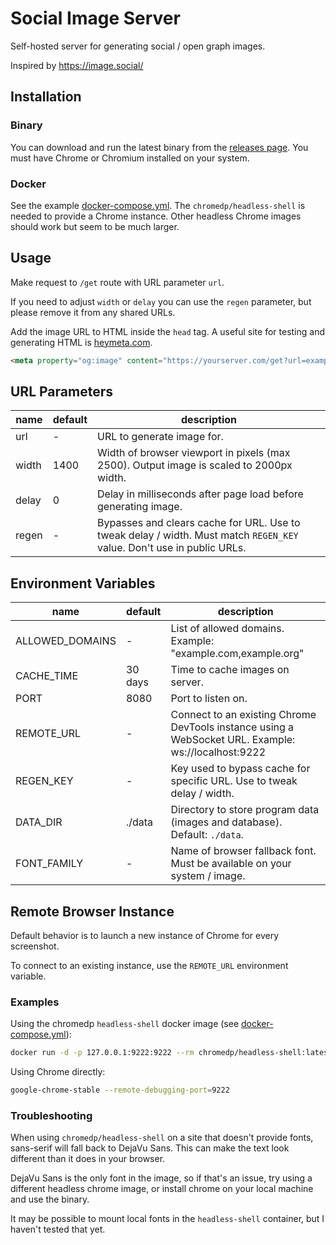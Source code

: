 # Social Image Server

Self-hosted server for generating social / open graph images.

Inspired by https://image.social/

## Installation

### Binary

You can download and run the latest binary from the [releases page](https://github.com/henrygd/social-image-server/releases). You must have Chrome or Chromium installed on your system.

### Docker

See the example [docker-compose.yml](/docker-compose.yml). The `chromedp/headless-shell` is needed to provide a Chrome instance. Other headless Chrome images should work but seem to be much larger.

## Usage

Make request to `/get` route with URL parameter `url`.

If you need to adjust `width` or `delay` you can use the `regen` parameter, but please remove it from any shared URLs.

Add the image URL to HTML inside the `head` tag. A useful site for testing and generating HTML is [heymeta.com](https://www.heymeta.com/).

```html
<meta property="og:image" content="https://yourserver.com/get?url=example.com" />
```

## URL Parameters

| name  | default | description                                                                                                            |
| ----- | ------- | ---------------------------------------------------------------------------------------------------------------------- |
| url   | -       | URL to generate image for.                                                                                             |
| width | 1400    | Width of browser viewport in pixels (max 2500). Output image is scaled to 2000px width.                                |
| delay | 0       | Delay in milliseconds after page load before generating image.                                                         |
| regen | -       | Bypasses and clears cache for URL. Use to tweak delay / width. Must match `REGEN_KEY` value. Don't use in public URLs. |

## Environment Variables

| name            | default | description                                                                                         |
| --------------- | ------- | --------------------------------------------------------------------------------------------------- |
| ALLOWED_DOMAINS | -       | List of allowed domains. Example: "example.com,example.org"                                         |
| CACHE_TIME      | 30 days | Time to cache images on server.                                                                     |
| PORT            | 8080    | Port to listen on.                                                                                  |
| REMOTE_URL      | -       | Connect to an existing Chrome DevTools instance using a WebSocket URL. Example: ws://localhost:9222 |
| REGEN_KEY       | -       | Key used to bypass cache for specific URL. Use to tweak delay / width.                              |
| DATA_DIR        | ./data  | Directory to store program data (images and database). Default: `./data`.                           |
| FONT_FAMILY     | -       | Name of browser fallback font. Must be available on your system / image.                            |

## Remote Browser Instance

Default behavior is to launch a new instance of Chrome for every screenshot.

To connect to an existing instance, use the `REMOTE_URL` environment variable.

### Examples

Using the chromedp `headless-shell` docker image (see [docker-compose.yml](/docker-compose.yml)):

```sh
docker run -d -p 127.0.0.1:9222:9222 --rm chromedp/headless-shell:latest
```

Using Chrome directly:

```sh
google-chrome-stable --remote-debugging-port=9222
```

### Troubleshooting

When using `chromedp/headless-shell` on a site that doesn't provide fonts, sans-serif will fall back to DejaVu Sans. This can make the text look different than it does in your browser.

DejaVu Sans is the only font in the image, so if that's an issue, try using a different headless chrome image, or install chrome on your local machine and use the binary.

It may be possible to mount local fonts in the `headless-shell` container, but I haven't tested that yet.
